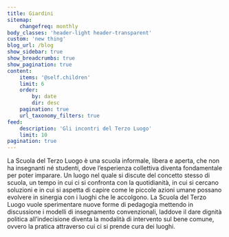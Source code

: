 ```yaml
---
title: Giardini
sitemap:
    changefreq: monthly
body_classes: 'header-light header-transparent'
custom: 'new thing'
blog_url: /blog
show_sidebar: true
show_breadcrumbs: true
show_pagination: true
content:
    items: '@self.children'
    limit: 6
    order:
        by: date
        dir: desc
    pagination: true
    url_taxonomy_filters: true
feed:
    description: 'Gli incontri del Terzo Luogo'
    limit: 10
pagination: true
---
```


La Scuola del Terzo Luogo è una scuola informale, libera e aperta, che non ha insegnanti né studenti, dove l’esperienza collettiva diventa fondamentale per poter imparare. Un luogo nel quale si discute del concetto stesso di scuola, un tempo in cui ci si confronta con la quotidianità, in cui si cercano soluzioni e in cui si aspetta di capire come le piccole azioni umane possano evolvere in sinergia con i luoghi che le accolgono. La Scuola del Terzo Luogo vuole sperimentare nuove forme di pedagogia mettendo in discussione i modelli di insegnamento convenzionali, laddove il dare dignità politica all’indecisione diventa la modalità di intervento sul bene comune, ovvero la pratica attraverso cui ci si prende cura dei luoghi.

